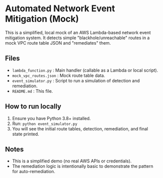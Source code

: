 # Automated Network Event Mitigation (Mock)

This is a simplified, local mock of an AWS Lambda-based network event mitigation system.
It detects simple "blackhole/unreachable" routes in a mock VPC route table JSON and "remediates" them.

## Files
- `lambda_function.py` : Main handler (callable as a Lambda or local script).
- `mock_vpc_routes.json` : Mock route table data.
- `event_simulator.py` : Script to run a simulation of detection and remediation.
- `README.md` : This file.

## How to run locally
1. Ensure you have Python 3.8+ installed.
2. Run: `python event_simulator.py`
3. You will see the initial route tables, detection, remediation, and final state printed.

## Notes
- This is a simplified demo (no real AWS APIs or credentials).
- The remediation logic is intentionally basic to demonstrate the pattern for auto-remediation.
